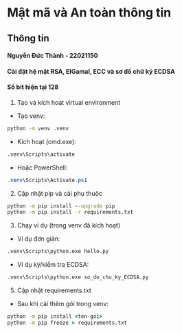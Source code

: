 # Mật mã và An toàn thông tin

## Thông tin
#### Nguyễn Đức Thành - 22021150
#### Cài đặt hệ mật RSA, ElGamal, ECC và sơ đồ chữ ký ECDSA
#### Số bit hiện tại 128

1) Tạo và kích hoạt virtual environment
- Tạo venv:
```cmd
python -m venv .venv
```
- Kích hoạt (cmd.exe):
```cmd
.venv\Scripts\activate
```
- Hoặc PowerShell:
```powershell
.venv\Scripts\Activate.ps1
```

2) Cập nhật pip và cài phụ thuộc
```cmd
python -m pip install --upgrade pip
python -m pip install -r requirements.txt
```

3) Chạy ví dụ (trong venv đã kích hoạt)
- Ví dụ đơn giản:
```cmd
.venv\Scripts\python.exe hello.py
```
- Ví dụ ký/kiểm tra ECDSA:
```cmd
.venv\Scripts\python.exe so_do_chu_ky_ECDSA.py
```

5) Cập nhật requirements.txt
- Sau khi cài thêm gói trong venv:
```cmd
python -m pip install <ten-goi>
python -m pip freeze > requirements.txt
```
